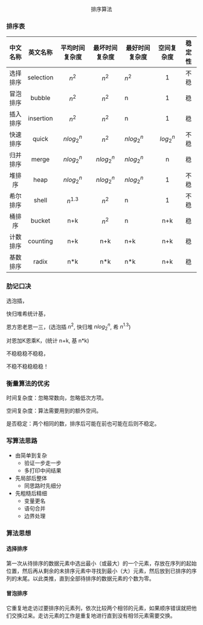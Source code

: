 <center>排序算法</center>



### 排序表

| 中文名称 | 英文名称  | 平均时间复杂度 | 最坏时间复杂度 | 最好时间复杂度 | 空间复杂度 | 稳定性 |
| :------: | :-------: | :------------: | :------------: | -------------- | :--------: | :----: |
| 选择排序 | selection |     $n^2$      |     $n^2$      | $n^2$          |     1      |  不稳  |
| 冒泡排序 |  bubble   |     $n^2$      |     $n^2$      | n              |     1      |   稳   |
| 插入排序 | insertion |     $n^2$      |     $n^2$      | n              |     1      |   稳   |
| 快速排序 |   quick   |   $nlog_2^n$   |     $n^2$      | $nlog_2^n$     | $log_2^n$  |  不稳  |
| 归并排序 |   merge   |   $nlog_2^n$   |   $nlog_2^n$   | $nlog_2^n$     |     n      |   稳   |
|  堆排序  |   heap    |   $nlog_2^n$   |   $nlog_2^n$   | $nlog_2^n$     |     1      |  不稳  |
| 希尔排序 |   shell   |   $n^{1.3}$    |     $n^2$      | n              |     1      |  不稳  |
|  桶排序  |  bucket   |      n+k       |     $n^2$      | n              |    n+k     |   稳   |
| 计数排序 | counting  |      n+k       |      n+k       | n+k            |    n+k     |   稳   |
| 基数排序 |   radix   |      n*k       |      n*k       | n*k            |    n+k     |   稳   |

### 肋记口决

选泡插，

快归堆希统计基，

恩方恩老恩一三，(选泡插 $n^2$, 快归堆 $nlog_2^n$, 希 $n^{1.3}$)

对恩加K恩乘K，(统计 n+k, 基 n*k)

不稳稳稳不稳稳，

不稳不稳稳稳稳！

### 衡量算法的优劣

时间复杂度：忽略常数向，忽略低次方项。

空间复杂度：算法需要用到的额外空间。

是否稳定：两个相同的数，排序后可能在前也可能在后则不稳定。

### 写算法思路

- 由简单到复杂
  - 验证一步走一步
  - 多打印中间结果
- 先局部后整体
  - 同思路时先细分
- 先粗糙后精细
  - 变量更名
  - 语句合并
  - 边界处理

### 算法思想

#### 选择排序

​	第一次从待排序的数据元素中选出最小（或最大）的一个元素，存放在序列的起始位置，然后再从剩余的未排序元素中寻找到最小（大）元素，然后放到已排序的序列的末尾。以此类推，直到全部待排序的数据元素的个数为零。

#### 冒泡排序

​		它重复地走访过要排序的元素列，依次比较两个相邻的元素，如果顺序错误就把他们交换过来。走访元素的工作是重复地进行直到没有相邻元素需要交换。
